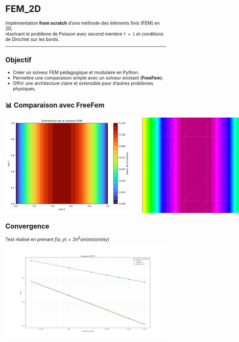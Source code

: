 # FEM_2D

Implémentation **from scratch** d’une méthode des éléments finis (FEM) en 2D,  
résolvant le problème de Poisson avec second membre `f = 1` et conditions de Dirichlet sur les bords.

---

## Objectif
- Créer un solveur FEM pédagogique et modulaire en Python.
- Permettre une comparaison simple avec un solveur existant (**FreeFem**).
- Offrir une architecture claire et extensible pour d’autres problèmes physiques.

## 📊 Comparaison avec FreeFem

<div style="display: flex; gap: 20px;">
  <img src="images/sol_python.png" alt="Résultat FEM 2D" width="400" height="300">
  <img src="images/sol_FreeFem.png" alt="Résultat FreeFem 2D" width="400" height="300">
</div>

## Convergence

Test réalisé en prenant $f(x,y)=2 \pi^2 sin(\pi x)sin(\pi y)$  

![Convergence test](images/convergence.png)

